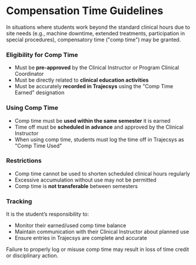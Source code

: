 # Compensation Time Guidelines

In situations where students work beyond the standard clinical hours due to site needs (e.g., machine downtime, extended treatments, participation in special procedures), compensatory time ("comp time") may be granted.

### Eligibility for Comp Time
- Must be **pre-approved** by the Clinical Instructor or Program Clinical Coordinator
- Must be directly related to **clinical education activities**
- Must be accurately **recorded in Trajecsys** using the "Comp Time Earned" designation

### Using Comp Time
- Comp time must be **used within the same semester** it is earned
- Time off must be **scheduled in advance** and approved by the Clinical Instructor
- When using comp time, students must log the time off in Trajecsys as "Comp Time Used"

### Restrictions
- Comp time cannot be used to shorten scheduled clinical hours regularly
- Excessive accumulation without use may not be permitted
- Comp time is **not transferable** between semesters

### Tracking
It is the student’s responsibility to:
- Monitor their earned/used comp time balance
- Maintain communication with their Clinical Instructor about planned use
- Ensure entries in Trajecsys are complete and accurate

Failure to properly log or misuse comp time may result in loss of time credit or disciplinary action.
